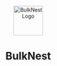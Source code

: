 <p align="center">
  <img src="https://i.ibb.co/4R51ZGM0/12.png" alt="BulkNest Logo" width="80"/>
  <h1 align="center">BulkNest</h1>
</p>
